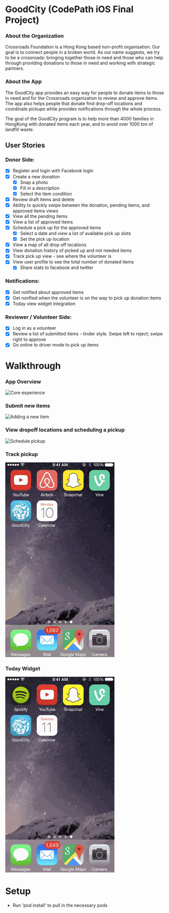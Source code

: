 # GoodCity (CodePath iOS Final Project)

### About the Organization
Crossroads Foundation is a Hong Kong based non-profit organisation. Our goal is to connect people in a broken world. As our name suggests, we try to be a crossroads: bringing together those in need and those who can help through providing donations to those in need and working with strategic partners. 

### About the App
The GoodCity app provides an easy way for people to donate items to those in need and for the Crossroads organization to review and approve items. The app also helps people that donate find drop-off locations and coordinate pickups while provides notifications through the whole process. 

The goal of the GoodCity program is to help more than 4000 families in HongKong with donated items each year, and to avoid over 1000 ton of landfill waste. 

## User Stories
### Donor Side:
* [x] Register and login with Facebook login
* [x] Create a new donation
  * [x] Snap a photo
  * [x] Fill in a description
  * [x] Select the item condition
* [x] Review draft items and delete
* [x] Ability to quickly swipe between the donation, pending items, and approved items views
* [x] View all the pending items
* [x] View a list of approved items
* [x] Schedule a pick up for the approved items
  * [x] Select a date and view a list of available pick up slots
  * [x] Set the pick up location
* [x] View a map of all drop off locations
* [x] View donation history of picked up and not needed items
* [x] Track pick up view - see where the volunteer is 
* [x] View user profile to see the total number of donated items
  * [x] Share stats to facebook and twitter

### Notifications:
* [x] Get notified about approved items
* [x] Get norified when the volunteer is on the way to pick up donation items
* [x] Today view widget integration

### Reviewer / Volunteer Side:
* [x] Log in as a volunteer
* [x] Review a list of submitted items - tinder style. Swipe left to reject; swipe right to approve
* [x] Go online to driver mode to pick up items

# Walkthrough
### App Overview
![Core experience](Screenshots/goodcity_overview.gif)
### Submit new items
![Adding a new item](Screenshots/goodcity_newitem.gif)
### View dropoff locations and scheduling a pickup
![Schedule pickup](Screenshots/goodcity_schedule.gif)
### Track pickup
![Track pickup](Screenshots/goodcity_uber.gif)
### Today Widget
![Today Widget](Screenshots/goodcity_today.gif)


# Setup
- Run 'pod install' to pull in the necessary pods
